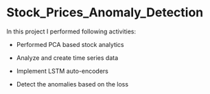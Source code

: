 # Stock_Prices_Anomaly_Detection

In this project I performed following activities:

- Performed PCA based stock analytics

- Analyze and create time series data

- Implement LSTM auto-encoders

- Detect the anomalies based on the loss
